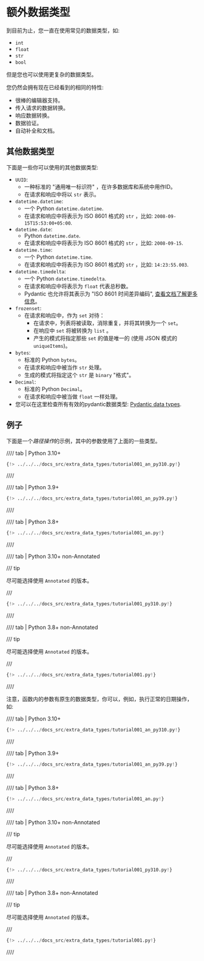 # 额外数据类型

到目前为止，您一直在使用常见的数据类型，如:

* `int`
* `float`
* `str`
* `bool`

但是您也可以使用更复杂的数据类型。

您仍然会拥有现在已经看到的相同的特性:

* 很棒的编辑器支持。
* 传入请求的数据转换。
* 响应数据转换。
* 数据验证。
* 自动补全和文档。

## 其他数据类型

下面是一些你可以使用的其他数据类型:

* `UUID`:
    * 一种标准的 "通用唯一标识符" ，在许多数据库和系统中用作ID。
    * 在请求和响应中将以 `str` 表示。
* `datetime.datetime`:
    * 一个 Python `datetime.datetime`.
    * 在请求和响应中将表示为 ISO 8601 格式的 `str` ，比如: `2008-09-15T15:53:00+05:00`.
* `datetime.date`:
    * Python `datetime.date`.
    * 在请求和响应中将表示为 ISO 8601 格式的 `str` ，比如: `2008-09-15`.
* `datetime.time`:
    * 一个 Python `datetime.time`.
    * 在请求和响应中将表示为 ISO 8601 格式的 `str` ，比如:  `14:23:55.003`.
* `datetime.timedelta`:
    * 一个 Python `datetime.timedelta`.
    * 在请求和响应中将表示为 `float` 代表总秒数。
    * Pydantic 也允许将其表示为 "ISO 8601 时间差异编码", <a href="https://docs.pydantic.dev/latest/concepts/serialization/#json_encoders" class="external-link" target="_blank">查看文档了解更多信息</a>。
* `frozenset`:
    * 在请求和响应中，作为 `set` 对待：
        * 在请求中，列表将被读取，消除重复，并将其转换为一个 `set`。
        * 在响应中 `set` 将被转换为 `list` 。
        * 产生的模式将指定那些 `set` 的值是唯一的 (使用 JSON 模式的 `uniqueItems`)。
* `bytes`:
    * 标准的 Python `bytes`。
    * 在请求和响应中被当作 `str` 处理。
    * 生成的模式将指定这个 `str` 是 `binary` "格式"。
* `Decimal`:
    * 标准的 Python `Decimal`。
    * 在请求和响应中被当做 `float` 一样处理。
* 您可以在这里检查所有有效的pydantic数据类型: <a href="https://docs.pydantic.dev/latest/concepts/types/" class="external-link" target="_blank">Pydantic data types</a>.

## 例子

下面是一个*路径操作*的示例，其中的参数使用了上面的一些类型。

//// tab | Python 3.10+

```Python hl_lines="1  3  12-16"
{!> ../../../docs_src/extra_data_types/tutorial001_an_py310.py!}
```

////

//// tab | Python 3.9+

```Python hl_lines="1  3  12-16"
{!> ../../../docs_src/extra_data_types/tutorial001_an_py39.py!}
```

////

//// tab | Python 3.8+

```Python hl_lines="1  3  13-17"
{!> ../../../docs_src/extra_data_types/tutorial001_an.py!}
```

////

//// tab | Python 3.10+ non-Annotated

/// tip

尽可能选择使用 `Annotated` 的版本。

///

```Python hl_lines="1  2  11-15"
{!> ../../../docs_src/extra_data_types/tutorial001_py310.py!}
```

////

//// tab | Python 3.8+ non-Annotated

/// tip

尽可能选择使用 `Annotated` 的版本。

///

```Python hl_lines="1  2  12-16"
{!> ../../../docs_src/extra_data_types/tutorial001.py!}
```

////

注意，函数内的参数有原生的数据类型，你可以，例如，执行正常的日期操作，如:

//// tab | Python 3.10+

```Python hl_lines="18-19"
{!> ../../../docs_src/extra_data_types/tutorial001_an_py310.py!}
```

////

//// tab | Python 3.9+

```Python hl_lines="18-19"
{!> ../../../docs_src/extra_data_types/tutorial001_an_py39.py!}
```

////

//// tab | Python 3.8+

```Python hl_lines="19-20"
{!> ../../../docs_src/extra_data_types/tutorial001_an.py!}
```

////

//// tab | Python 3.10+ non-Annotated

/// tip

尽可能选择使用 `Annotated` 的版本。

///

```Python hl_lines="17-18"
{!> ../../../docs_src/extra_data_types/tutorial001_py310.py!}
```

////

//// tab | Python 3.8+ non-Annotated

/// tip

尽可能选择使用 `Annotated` 的版本。

///

```Python hl_lines="18-19"
{!> ../../../docs_src/extra_data_types/tutorial001.py!}
```

////
